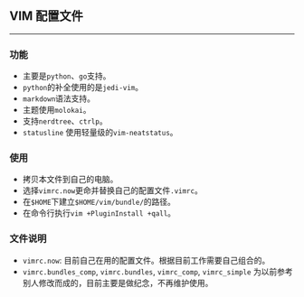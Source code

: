 ## VIM 配置文件
---

### 功能
* 主要是`python`、`go`支持。
* `python`的补全使用的是`jedi-vim`。
* `markdown`语法支持。
* 主题使用`molokai`。
* 支持`nerdtree`、`ctrlp`。
* `statusline` 使用轻量级的`vim-neatstatus`。

### 使用
* 拷贝本文件到自己的电脑。
* 选择`vimrc.now`更命并替换自己的配置文件`.vimrc`。
* 在`$HOME`下建立`$HOME/vim/bundle/`的路径。
* 在命令行执行`vim +PluginInstall +qall`。

### 文件说明
* `vimrc.now`: 目前自己在用的配置文件。根据目前工作需要自己组合的。
* `vimrc.bundles_comp`, `vimrc.bundles`, `vimrc_comp`, `vimrc_simple` 为以前参考别人修改而成的，目前主要是做纪念，不再维护使用。

